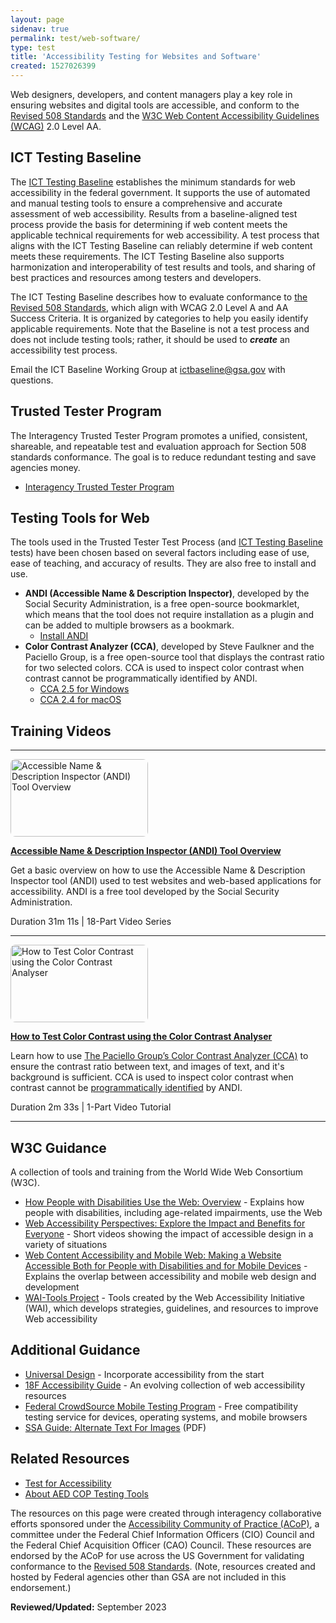 ```yaml
---
layout: page
sidenav: true
permalink: test/web-software/
type: test
title: 'Accessibility Testing for Websites and Software'
created: 1527026399
---
```


Web designers, developers, and content managers play a key role in ensuring websites and digital tools are accessible, and conform to the [Revised 508 Standards][1] and the [W3C Web Content Accessibility Guidelines (WCAG)][2] 2.0 Level AA.

## ICT Testing Baseline

The [ICT Testing Baseline][20] establishes the minimum standards for web accessibility in the federal government. It supports the use of automated and manual testing tools to ensure a comprehensive and accurate assessment of web accessibility. Results from a baseline-aligned test process provide the basis for determining if web content meets the applicable technical requirements for web accessibility. A test process that aligns with the ICT Testing Baseline can reliably determine if web content meets these requirements. The ICT Testing Baseline also supports harmonization and interoperability of test results and tools, and sharing of best practices and resources among testers and developers. 

The ICT Testing Baseline describes how to evaluate conformance to [the Revised 508 Standards][21], which align with WCAG 2.0 Level A and AA Success Criteria. It is organized by categories to help you easily identify applicable requirements. Note that the Baseline is not a test process and does not include testing tools; rather, it should be used to ***create*** an accessibility test process.

Email the ICT Baseline Working Group at <ictbaseline@gsa.gov> with questions.

## Trusted Tester Program

The Interagency Trusted Tester Program promotes a unified, consistent, shareable, and repeatable test and evaluation approach for Section 508 standards conformance. The goal is to reduce redundant testing and save agencies money.

  * [Interagency Trusted Tester Program][3]

## Testing Tools for Web

The tools used in the Trusted Tester Test Process (and [ICT Testing Baseline][4] tests) have been chosen based on several factors including ease of use, ease of teaching, and accuracy of results. They are also free to install and use.

  * **ANDI (Accessible Name & Description Inspector)**, developed by the Social Security Administration, is a free open-source bookmarklet, which means that the tool does not require installation as a plugin and can be added to multiple browsers as a bookmark. 
      * [Install ANDI][5]
  * **Color Contrast Analyzer (CCA)**, developed by Steve Faulkner and the Paciello Group, is a free open-source tool that displays the contrast ratio for two selected colors. CCA is used to inspect color contrast when contrast cannot be programmatically identified by ANDI. 
      * [CCA 2.5 for Windows][6]
      * [CCA 2.4 for macOS][7]

## Training Videos

* * *

<div class="grid-row grid-gap">
  <div class="desktop:grid-col-3 display-flex flex-column flex-align-self-center">
    <a href="{{site.baseurl}}/test/web-software/andi-training-videos"><img alt="Accessible Name & Description Inspector (ANDI) Tool Overview" class="img-responsive" src="https://assets.section508.gov/files/thumbnails/training-video-andi-thumb.png" style="height:124px; width:220px; border-radius: 8px;" /></a>
  </div>
  
  <div class="desktop:grid-col-9">
    <p>
      <a href="{{site.baseurl}}/test/web-software/andi-training-videos"><strong>Accessible Name & Description Inspector (ANDI) Tool Overview</strong></a>
    </p>
<p>
      Get a basic overview on how to use the Accessible Name & Description Inspector tool (ANDI) used to test websites and web-based applications for accessibility. ANDI is a free tool developed by the Social Security Administration.
    </p>
<p>
      Duration 31m 11s | 18-Part Video Series
    </p>
  </div>
</div>

* * *

<div class="grid-row grid-gap">
  <div class="desktop:grid-col-3 display-flex flex-column flex-align-self-center">
    <a href="{{site.baseurl}}/test/web-software/andi-training-videos/color-contrast-analyzer"><img alt="How to Test Color Contrast using the Color Contrast Analyser" class="img-responsive" src="https://assets.section508.gov/files/thumbnails/training-video-cca-thumb.png" style="height:124px; width:220px; border-radius: 8px;" /></a>
  </div>
  
  <div class="desktop:grid-col-9">
    <p>
      <a href="{{site.baseurl}}/test/web-software/andi-training-videos/color-contrast-analyzer"><strong>How to Test Color Contrast using the Color Contrast Analyser</strong></a>
    </p>
<p>
      Learn how to use <a href="https://developer.paciellogroup.com/resources/contrastanalyser/" target="_blank">The Paciello Group’s Color Contrast Analyzer (CCA)</a> to ensure the contrast ratio between text, and images of text, and it's background is sufficient. CCA is used to inspect color contrast when contrast cannot be <a href="{{site.baseurl}}/content/glossary#programmatically-determinable">programmatically identified</a> by ANDI.
    </p>
<p>
      Duration 2m 33s | 1-Part Video Tutorial
    </p>
  </div>
</div>

* * *

## W3C Guidance

A collection of tools and training from the World Wide Web Consortium (W3C).

  * [How People with Disabilities Use the Web: Overview][8] - Explains how people with disabilities, including age-related impairments, use the Web
  * [Web Accessibility Perspectives: Explore the Impact and Benefits for Everyone][9] - Short videos showing the impact of accessible design in a variety of situations
  * [Web Content Accessibility and Mobile Web: Making a Website Accessible Both for People with Disabilities and for Mobile Devices][10] - Explains the overlap between accessibility and mobile web design and development
  * [WAI-Tools Project][11] - Tools created by the Web Accessibility Initiative (WAI), which develops strategies, guidelines, and resources to improve Web accessibility

## Additional Guidance

  * [Universal Design][12] - Incorporate accessibility from the start
  * [18F Accessibility Guide][13] - An evolving collection of web accessibility resources
  * [Federal CrowdSource Mobile Testing Program][14] - Free compatibility testing service for devices, operating systems, and mobile browsers
  * [SSA Guide: Alternate Text For Images][16] (PDF)

## Related Resources

  * [Test for Accessibility][17]
  * [About AED COP Testing Tools][18]

The resources on this page were created through interagency collaborative efforts sponsored under the [Accessibility Community of Practice (ACoP)][19], a committee under the Federal Chief Information Officers (CIO) Council and the Federal Chief Acquisition Officer (CAO) Council. These resources are endorsed by the ACoP for use across the US Government for validating conformance to the [Revised 508 Standards][1]. (Note, resources created and hosted by Federal agencies other than GSA are not included in this endorsement.)

**Reviewed/Updated:** September 2023

 [1]: https://www.access-board.gov/guidelines-and-standards/communications-and-it/about-the-ict-refresh/final-rule/text-of-the-standards-and-guidelines
 [2]: http://www.w3.org/WAI/intro/wcag.php
 [3]: {{site.baseurl}}/test/trusted-tester
 [4]: https://section508coordinators.github.io/ICTTestingBaseline/
 [5]: https://www.ssa.gov/accessibility/andi/help/install.html
 [6]: https://github.com/ThePacielloGroup/CCA-Win/releases/tag/2.5.0
 [7]: https://github.com/ThePacielloGroup/CCA-OSX/releases/tag/2.4
 [8]: https://www.w3.org/WAI/intro/people-use-web/
 [9]: https://www.w3.org/WAI/perspectives/
 [10]: https://www.w3.org/WAI/mobile/overlap.html
 [11]: https://www.w3.org/WAI/Tools/
 [12]: {{site.baseurl}}/create/universal-design
 [13]: https://pages.18f.gov/accessibility/
 [14]: http://www.digitalgov.gov/services/mobile-application-testing-program/
 [15]: http://www.ssa.gov/accessibility/bpl/default.htm
 [16]: http://www.ssa.gov/accessibility/files/SSA_Alternative_Text_Guide.pdf
 [17]: {{site.baseurl}}/test
 [18]: {{site.baseurl}}/test/about-testing-tools
 [19]: https://www.cio.gov/about/members-and-leadership/accessibility-cop/
 [20]: https://ictbaseline.access-board.gov/
 [21]: https://www.access-board.gov/ict/